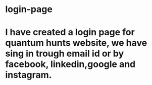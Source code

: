 # login-page
# I have created a login page for quantum hunts website, we have sing in trough email id or by facebook, linkedin,google and instagram.
